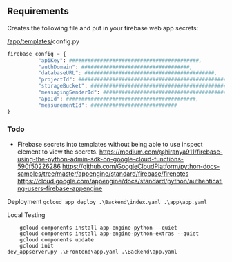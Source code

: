 ## Requirements
Creates the following file and put in your firebase web app secrets:

[/app/templates/](/app/templates/)config.py
```python
firebase_config = {
          "apiKey": ##########################################,
          "authDomain": ###################################,
          "databaseURL": ##########################################,
          "projectId": #################################################,
          "storageBucket": #################################################,
          "messagingSenderId": ##########################################,
          "appId": ##########################################,
          "measurementId": ############################
}
```

### Todo 
- Firebase secrets into templates without being able to use inspect element to view the secrets.
https://medium.com/@hiranya911/firebase-using-the-python-admin-sdk-on-google-cloud-functions-590f50226286
https://github.com/GoogleCloudPlatform/python-docs-samples/tree/master/appengine/standard/firebase/firenotes
https://cloud.google.com/appengine/docs/standard/python/authenticating-users-firebase-appengine


Deployment
`gcloud app deploy .\Backend\index.yaml .\app\app.yaml`

Local Testing
```shell
    gcloud components install app-engine-python --quiet
    gcloud components install app-engine-python-extras --quiet
    gcloud components update
    gcloud init
dev_appserver.py .\Frontend\app.yaml .\Backend\app.yaml
```